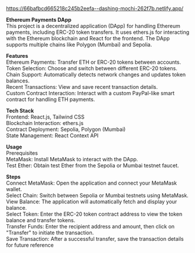 https://66bafbcd665218c245b2eefa--dashing-mochi-262f7b.netlify.app/

**Ethereum Payments DApp**<br/>
This project is a decentralized application (DApp) for handling Ethereum payments, including ERC-20 token transfers. It uses ethers.js for interacting with the Ethereum blockchain and React for the frontend. The DApp supports multiple chains like Polygon (Mumbai) and Sepolia.

**Features**<br/>
Ethereum Payments: Transfer ETH or ERC-20 tokens between accounts.<br/>
Token Selection: Choose and switch between different ERC-20 tokens.<br/>
Chain Support: Automatically detects network changes and updates token balances.<br/>
Recent Transactions: View and save recent transaction details.<br/>
Custom Contract Interaction: Interact with a custom PayPal-like smart contract for handling ETH payments.<br/>

**Tech Stack**<br/>
Frontend: React.js, Tailwind CSS<br/>
Blockchain Interaction: ethers.js<br/>
Contract Deployment: Sepolia, Polygon (Mumbai)<br/>
State Management: React Context API<br/>

**Usage**<br/>
Prerequisites<br/>
MetaMask: Install MetaMask to interact with the DApp.<br/>
Test Ether: Obtain test Ether from the Sepolia or Mumbai testnet faucet.<br/>

**Steps**<br/>
Connect MetaMask: Open the application and connect your MetaMask wallet.<br/>
Select Chain: Switch between Sepolia or Mumbai testnets using MetaMask.<br/>
View Balance: The application will automatically fetch and display your balance.<br/>
Select Token: Enter the ERC-20 token contract address to view the token balance and transfer tokens.<br/>
Transfer Funds: Enter the recipient address and amount, then click on "Transfer" to initiate the transaction.<br/>
Save Transaction: After a successful transfer, save the transaction details for future reference<br/>
